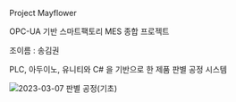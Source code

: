 Project Mayflower 

OPC-UA 기반 스마트팩토리 MES 종합 프로젝트

조이름 : 송김권

PLC, 아두이노, 유니티와 C# 을 기반으로 한 제품 판별 공정 시스템

![2023-03-07 판별 공정(기초)](https://s3-us-west-2.amazonaws.com/secure.notion-static.com/b36ebeae-7414-45bd-9a8a-0ba89c4cf493/Untitled.png)
